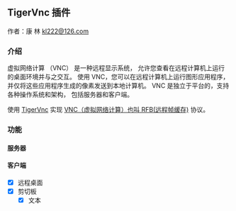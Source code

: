 ## TigerVnc 插件

作者：康 林 <kl222@126.com>

### 介绍

虚拟网络计算 （VNC） 是一种远程显示系统，
允许您查看在远程计算机上运行的桌面环境并与之交互。
使用 VNC，您可以在远程计算机上运行图形应用程序，
并仅将这些应用程序生成的像素发送到本地计算机。
VNC 是独立于平台的，支持各种操作系统和架构，
包括服务器和客户端。

使用 [TigerVnc](https://github.com/KangLin/TigerVnc)
实现 [VNC（虚拟网络计算）也叫 RFB(远程帧缓存)](https://github.com/rfbproto/rfbproto)
协议。

### 功能
#### 服务器

#### 客户端

- [x] 远程桌面
- [x] 剪切板
  - [x] 文本
